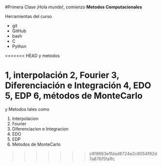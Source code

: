#Primera Clase <date>
¡Hola mundo!, comienzo **Metodos Computacionales**

Herramientas del curso
+ git
+ GitHub
+ bash
+ C
+ Python

<<<<<<< HEAD
y metodos

1, interpolación
2, Fourier
3, Diferenciación e Integración
4, EDO
5, EDP
6, métodos de MonteCarlo
=======
y Metodos tales como
1. Interpolacion
2. Fourier
3. Diferenciacion e Integracion
4. EDO
5. EDP
6. Metodos de MonteCarlo
>>>>>>> c8f8663e1fdad8724e2c6054f92d7a876f5fa1fc
